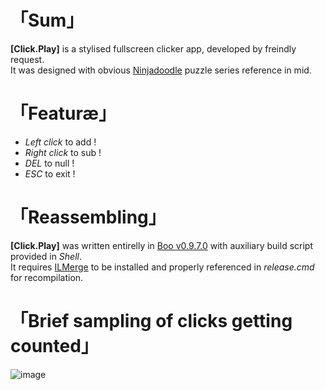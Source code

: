 # 「Sum」
__[Click.Play]__ is a stylised fullscreen clicker app, developed by freindly request.  
It was designed with obvious [Ninjadoodle](https://www.ninjadoodle.com/Miniclip) puzzle series reference in mid.

# 「Featuræ」
* _Left click_ to add !
* _Right click_ to sub !
* _DEL_ to null !
* _ESC_ to exit !

# 「Reassembling」
__[Click.Play]__ was written entirelly in [Boo v0.9.7.0](https://github.com/boo-lang/boo) with auxiliary build script provided in _Shell_.   
It requires [ILMerge](https://github.com/Microsoft/ILMerge) to be installed and properly referenced in _release.cmd_ for recompilation.

# 「Brief sampling of clicks getting counted」
![image](https://user-images.githubusercontent.com/8768470/46827738-1ecdcd00-cda2-11e8-93fc-ea6a986a3cd9.png)
